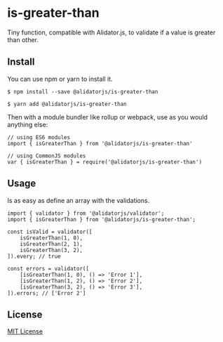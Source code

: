 # is-greater-than

Tiny function, compatible with Alidator.js, to validate if a value is greater than other.

## Install

You can use npm or yarn to install it.

`$ npm install --save @alidatorjs/is-greater-than`

`$ yarn add @alidatorjs/is-greater-than`

Then with a module bundler like rollup or webpack, use as you would anything else:

```
// using ES6 modules
import { isGreaterThan } from '@alidatorjs/is-greater-than'

// using CommonJS modules
var { isGreaterThan } = require('@alidatorjs/is-greater-than')
```

## Usage

Is as easy as define an array with the validations.

```
import { validator } from '@alidatorjs/validator';
import { isGreaterThan } from '@alidatorjs/is-greater-than';

const isValid = validator([
    isGreaterThan(1, 0),
    isGreaterThan(2, 1),
    isGreaterThan(3, 2),
]).every; // true

const errors = validator([
    [isGreaterThan(1, 0), () => 'Error 1'],
    [isGreaterThan(1, 2), () => 'Error 2'],
    [isGreaterThan(3, 2), () => 'Error 3'],
]).errors; // ['Error 2']
```

## License

[MIT License](https://github.com/gc-victor/alidatorjs/blob/master/LICENSE.md)
